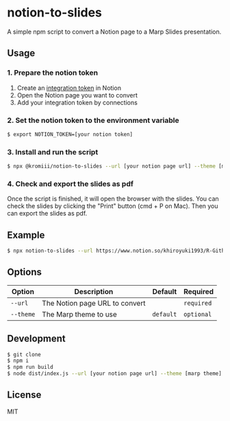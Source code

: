 # notion-to-slides

A simple npm script to convert a Notion page to a Marp Slides presentation.

## Usage

### 1. Prepare the notion token

1. Create an [integration token](https://www.notion.so/my-integrations) in Notion
1. Open the Notion page you want to convert
1. Add your integration token by connections

### 2. Set the notion token to the environment variable

```bash
$ export NOTION_TOKEN=[your notion token]
```

### 3. Install and run the script

```bash
$ npx @kromiii/notion-to-slides --url [your notion page url] --theme [marp theme]
```

### 4. Check and export the slides as pdf

Once the script is finished, it will open the browser with the slides. You can check the slides by clicking the "Print" button (cmd + P on Mac). Then you can export the slides as pdf.

## Example

```bash
$ npx notion-to-slides --url https://www.notion.so/khiroyuki1993/R-Github-Repository-041ce04de0874cc8bb116d525c69cf7b --theme uncover
```

## Options

| Option | Description | Default | Required |
| --- | --- | --- | --- |
| `--url` | The Notion page URL to convert | | `required` |
| `--theme` | The Marp theme to use | `default` | `optional` |

## Development

```bash
$ git clone
$ npm i
$ npm run build
$ node dist/index.js --url [your notion page url] --theme [marp theme]
```

## License

MIT
